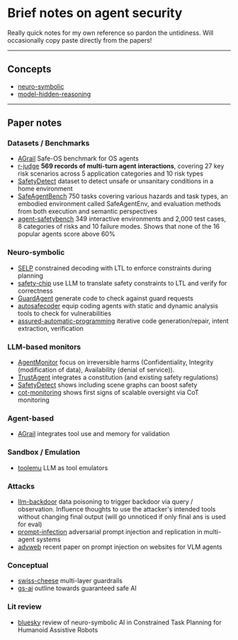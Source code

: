 # Brief notes on agent security
Really quick notes for my own reference so pardon the untidiness. Will occasionally copy paste directly from the papers!

---

## Concepts
- [neuro-symbolic](concepts/neuro-symbolic.md)
- [model-hidden-reasoning](concepts/model-hidden-reasoning.md)



---
## Paper notes

### Datasets / Benchmarks
- [AGrail](papers/AGrail.md) Safe-OS benchmark for OS agents
- [r-judge](papers/r-judge.md)  **569 records of multi-turn agent interactions**, covering 27 key risk scenarios across 5 application categories and 10 risk types
- [SafetyDetect](papers/SafetyDetect.md) dataset to detect unsafe or unsanitary conditions in a home environment
- [SafeAgentBench](papers/SafeAgentBench.md) 750 tasks covering various hazards and task types, an embodied environment called SafeAgentEnv, and evaluation methods from both execution and semantic perspectives
- [agent-safetybench](papers/agent-safetybench.md) 349 interactive environments and 2,000 test cases, 8 categories of risks and 10 failure modes. Shows that none of the 16 popular agents score above 60%

### Neuro-symbolic
- [SELP](papers/SELP.md) constrained decoding with LTL to enforce constraints during planning
- [safety-chip](papers/safety-chip.md) use LLM to translate safety constraints to LTL and verify for correctness
- [GuardAgent](papers/GuardAgent.md) generate code to check against guard requests
- [autosafecoder](papers/autosafecoder.md) equip coding agents with static and dynamic analysis tools to check for vulnerabilities
- [assured-automatic-programming](papers/assured-automatic-programming.md) iterative code generation/repair, intent extraction, verification

### LLM-based monitors
- [AgentMonitor](papers/AgentMonitor.md) focus on irreversible harms (Confidentiality, Integrity (modification of data), Availability (denial of service)).
- [TrustAgent](papers/TrustAgent.md) integrates a constitution (and existing safety regulations)
- [SafetyDetect](papers/SafetyDetect.md) shows including scene graphs can boost safety
- [cot-monitoring](papers/cot-monitoring.md) shows first signs of scalable oversight via CoT monitoring

### Agent-based
- [AGrail](papers/AGrail.md) integrates tool use and memory for validation

### Sandbox / Emulation
- [toolemu](papers/toolemu.md) LLM as tool emulators

### Attacks
- [llm-backdoor](papers/llm-backdoor.md) data poisoning to trigger backdoor via query / observation. Influence thoughts to use the attacker's intended tools without changing final output (will go unnoticed if only final ans is used for eval)
- [prompt-infection](papers/prompt-infection.md) adversarial prompt injection and replication in multi-agent systems
- [advweb](papers/advweb.md) recent paper on prompt injection on websites for VLM agents

### Conceptual
- [swiss-cheese](papers/swiss-cheese.md) multi-layer guardrails
- [gs-ai](papers/gs-ai.md) outline towards guaranteed safe AI

### Lit review
- [bluesky](papers/bluesky.md) review of neuro-symbolic AI in Constrained Task Planning for Humanoid Assistive Robots
